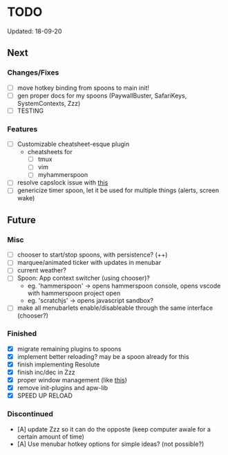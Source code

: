 # TODO

Updated: 18-09-20

## Next

### Changes/Fixes

* [ ] move hotkey binding from spoons to main init!
* [ ] gen proper docs for my spoons (PaywallBuster, SafariKeys, SystemContexts, Zzz)
* [ ] TESTING

### Features

* [ ] Customizable cheatsheet-esque plugin
    * cheatsheets for
        * [ ] tmux
        * [ ] vim
        * [ ] myhammerspoon
* [ ] resolve capslock issue with [this](https://gist.github.com/townewgokgok/f2161047b790a2984e438471f383010e)
* [ ] genericize timer spoon, let it be used for multiple things (alerts, screen wake)

## Future

### Misc

* [ ] chooser to start/stop spoons, with persistence? (++)
* [ ] marquee/animated ticker with updates in menubar
* [ ] current weather?
* [ ] Spoon: App context switcher (using chooser)?
    * eg. 'hammerspoon' -> opens hammerspoon console, opens vscode with hammerspoon project open
    * eg. 'scratchjs' -> opens javascript sandbox?
* [ ] make all menubarlets enable/disableable through the same interface (chooser?)

### Finished

* [x] migrate remaining plugins to spoons
* [x] implement better reloading? may be a spoon already for this
* [x] finish implementing Resolute
* [x] finish inc/dec in Zzz
* [x] proper window management (like [this](https://github.com/binesiyu/hammerspoon/blob/c47456e6d1eef0b161fe6784cab9a648eab83b51/ws.lua))
* [x] remove init-plugins and apw-lib
* [x] SPEED UP RELOAD

### Discontinued

* [A] update Zzz so it can do the opposte (keep computer awale for a certain amount of time)
* [A] Use menubar hotkey options for simple ideas? (not possible?)